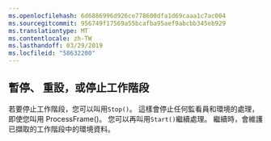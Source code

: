```yaml
---
ms.openlocfilehash: 6d6886996d926ce778600dfa1d69caaa1c7ac004
ms.sourcegitcommit: 956749f17569a55bcafba95aef9abcbb345eb929
ms.translationtype: MT
ms.contentlocale: zh-TW
ms.lasthandoff: 03/29/2019
ms.locfileid: "58632200"
---
```

## <a name="pause-reset-or-stop-the-session"></a>暫停、 重設，或停止工作階段

若要停止工作階段，您可以叫用`Stop()`。 這樣會停止任何監看員和環境的處理，即使您叫用 ProcessFrame()。 您可以再叫用`Start()`繼續處理。 繼續時，會維護已擷取的工作階段中的環境資料。
